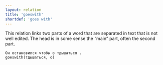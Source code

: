 ```yaml
---
layout: relation
title: 'goeswith'
shortdef: 'goes with'
---
```


This relation links two parts of a word that are separated in text
that is not well edited.
The head is in some sense the “main” part, often the second part.

~~~ sdparse
Он остановился чтобы о тдышаться .
goeswith(тдышаться, о)
~~~

<!-- Interlanguage links updated Út zář 29 20:43:19 CEST 2020 -->
